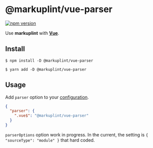 # @markuplint/vue-parser

[![npm version](https://badge.fury.io/js/%40markuplint%2Fvue-parser.svg)](https://www.npmjs.com/package/@markuplint/vue-parser)

Use **markuplint** with [**Vue**](https://vuejs.org/).

## Install

```shell
$ npm install -D @markuplint/vue-parser

$ yarn add -D @markuplint/vue-parser
```

## Usage

Add `parser` option to your [configuration](https://markuplint.dev/configuration/#properties/parser).

```json
{
  "parser": {
    ".vue$": "@markuplint/vue-parser"
  }
}
```

`parserOptions` option work in progress. In the current, the setting is `{ "sourceType": "module" }` that hard coded.
